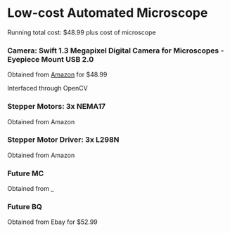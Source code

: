# Low-cost Automated Microscope

Running total cost: $48.99 plus cost of microscope

### Camera: Swift 1.3 Megapixel Digital Camera for Microscopes - Eyepiece Mount USB 2.0
  Obtained from [Amazon](https://www.amazon.com/Megapixel-Microscopes-Connection-Photography-Compatible/dp/B07P9B6ZGR/ref=asc_df_B07P9B6ZGR/?tag=hyprod-20&linkCode=df0&hvadid=459655373910&hvpos=&hvnetw=g&hvrand=94904027623312667&hvpone=&hvptwo=&hvqmt=&hvdev=c&hvdvcmdl=&hvlocint=&hvlocphy=1025001&hvtargid=pla-944947222765&psc=1&mcid=f9ae823ee97e3f3db9a01c8cab53ac08&gclid=EAIaIQobChMI7b7li_LWhAMV02tHAR2vvgLUEAQYASABEgKIwPD_BwE) for $48.99
  
  Interfaced through OpenCV

### Stepper Motors: 3x NEMA17
  Obtained from Amazon 

### Stepper Motor Driver: 3x L298N
  Obtained from Amazon 

### Future MC 
  Obtained from _ 

### Future BQ
  Obtained from Ebay for $52.99
